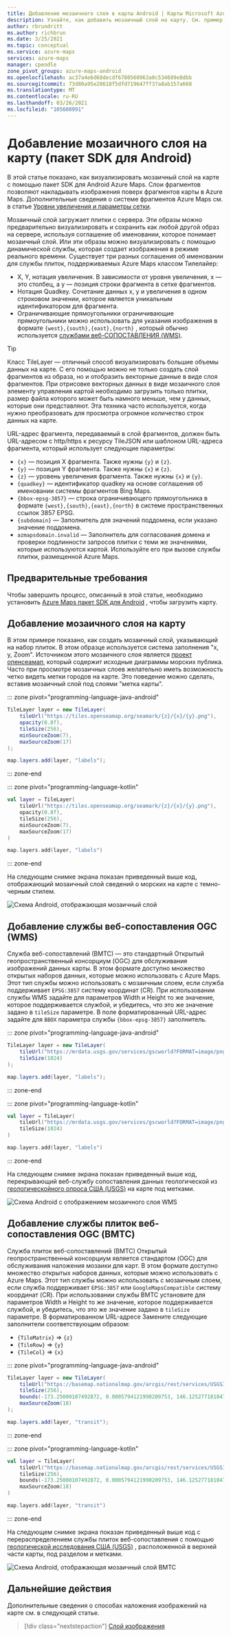 ```yaml
---
title: Добавление мозаичного слоя в карты Android | Карты Microsoft Azure
description: Узнайте, как добавить мозаичный слой на карту. См. пример, использующий Azure Maps пакет SDK для Android для добавления лепестковой диаграммы погоды на карту.
author: rbrundritt
ms.author: richbrun
ms.date: 3/25/2021
ms.topic: conceptual
ms.service: azure-maps
services: azure-maps
manager: cpendle
zone_pivot_groups: azure-maps-android
ms.openlocfilehash: ac37a4e6d68decdf6780560963a0c534689e8dbb
ms.sourcegitcommit: 73d80a95e28618f5dfd719647ff37a8ab157a668
ms.translationtype: MT
ms.contentlocale: ru-RU
ms.lasthandoff: 03/26/2021
ms.locfileid: "105608991"
---
```

# <a name="add-a-tile-layer-to-a-map-android-sdk"></a>Добавление мозаичного слоя на карту (пакет SDK для Android)

В этой статье показано, как визуализировать мозаичный слой на карте с помощью пакет SDK для Android Azure Maps. Слои фрагментов позволяют накладывать изображения поверх фрагментов карты в Azure Maps. Дополнительные сведения о системе фрагментов Azure Maps см. в статье [Уровни увеличения и параметры сетки](zoom-levels-and-tile-grid.md).

Мозаичный слой загружает плитки с сервера. Эти образы можно предварительно визуализировать и сохранить как любой другой образ на сервере, используя соглашение об именовании, которое понимает мозаичный слой. Или эти образы можно визуализировать с помощью динамической службы, которая создает изображения в режиме реального времени. Существует три разных соглашения об именовании для службы плиток, поддерживаемых Azure Maps классом Тилелайер:

* X, Y, нотация увеличения. В зависимости от уровня увеличения, x — это столбец, а y — позиция строки фрагмента в сетке фрагментов.
* Нотация Quadkey. Сочетание данных x, y и увеличения в одном строковом значении, которое является уникальным идентификатором для фрагмента.
* Ограничивающие прямоугольники ограничивающие прямоугольники можно использовать для указания изображения в формате `{west},{south},{east},{north}` , который обычно используется [службами веб-СОПОСТАВЛЕНИЯ (WMS)](https://www.opengeospatial.org/standards/wms).

> [!TIP]
> Класс TileLayer — отличный способ визуализировать большие объемы данных на карте. С его помощью можно не только создать слой фрагментов из образа, но и отобразить векторные данные в виде слоя фрагментов. При отрисовке векторных данных в виде мозаичного слоя элементу управления картой необходимо загрузить только плитки, размер файла которого может быть намного меньше, чем у данных, которые они представляют. Эта техника часто используется, когда нужно преобразовать для просмотра огромное количество строк данных на карте.

URL-адрес фрагмента, передаваемый в слой фрагментов, должен быть URL-адресом с http/https к ресурсу TileJSON или шаблоном URL-адреса фрагмента, который использует следующие параметры:

* `{x}` — позиция X фрагмента. Также нужны `{y}` и `{z}`.
* `{y}` — позиция Y фрагмента. Также нужны `{x}` и `{z}`.
* `{z}` — уровень увеличения фрагмента. Также нужны `{x}` и `{y}`.
* `{quadkey}` — идентификатор quadkey на основе соглашения об именовании системы фрагментов Bing Maps.
* `{bbox-epsg-3857}` — строка ограничивающего прямоугольника в формате `{west},{south},{east},{north}` в системе пространственных ссылок 3857 EPSG.
* `{subdomain}` — Заполнитель для значений поддомена, если указано значение поддомена.
* `azmapsdomain.invalid` — Заполнитель для согласования домена и проверки подлинности запросов плитки с теми же значениями, которые используются картой. Используйте его при вызове службы плитки, размещенной Azure Maps.

## <a name="prerequisites"></a>Предварительные требования

Чтобы завершить процесс, описанный в этой статье, необходимо установить [Azure Maps пакет SDK для Android](how-to-use-android-map-control-library.md) , чтобы загрузить карту.

## <a name="add-a-tile-layer-to-the-map"></a>Добавление мозаичного слоя на карту

В этом примере показано, как создать мозаичный слой, указывающий на набор плиток. В этом образце используется система заполнения "x, y, Zoom". Источником этого мозаичного слоя является [проект опенсеамап](https://openseamap.org/index.php), который содержит исходные диаграммы морских публика. Часто при просмотре мозаичных слоев желательно иметь возможность четко видеть метки городов на карте. Это поведение можно сделать, вставив мозаичный слой под слоями "метка карты".

::: zone pivot="programming-language-java-android"

```java
TileLayer layer = new TileLayer(
    tileUrl("https://tiles.openseamap.org/seamark/{z}/{x}/{y}.png"),
    opacity(0.8f),
    tileSize(256),
    minSourceZoom(7),
    maxSourceZoom(17)
);

map.layers.add(layer, "labels");
```

::: zone-end

::: zone pivot="programming-language-kotlin"

```kotlin
val layer = TileLayer(
    tileUrl("https://tiles.openseamap.org/seamark/{z}/{x}/{y}.png"),
    opacity(0.8f),
    tileSize(256),
    minSourceZoom(7),
    maxSourceZoom(17)
)

map.layers.add(layer, "labels")
```

::: zone-end

На следующем снимке экрана показан приведенный выше код, отображающий мозаичный слой сведений о морских на карте с темно-черным стилем.

![Схема Android, отображающая мозаичный слой](media/how-to-add-tile-layer-android-map/xyz-tile-layer-android.png)

## <a name="add-an-ogc-web-mapping-service-wms"></a>Добавление службы веб-сопоставления OGC (WMS)

Служба веб-сопоставлений (ВМТС) — это стандартный Открытый геопространственный консорциум (OGC) для обслуживания изображений данных карты. В этом формате доступно множество открытых наборов данных, которые можно использовать с Azure Maps. Этот тип службы можно использовать с мозаичным слоем, если служба поддерживает `EPSG:3857` систему координат (CR). При использовании службы WMS задайте для параметров Width и Height то же значение, которое поддерживается службой, и убедитесь, что это же значение задано в `tileSize` параметре. В поле форматированный URL-адрес задайте для `BBOX` параметра службы `{bbox-epsg-3857}` заполнитель.

::: zone pivot="programming-language-java-android"

``` java
TileLayer layer = new TileLayer(
    tileUrl("https://mrdata.usgs.gov/services/gscworld?FORMAT=image/png&HEIGHT=1024&LAYERS=geology&REQUEST=GetMap&STYLES=default&TILED=true&TRANSPARENT=true&WIDTH=1024&VERSION=1.3.0&SERVICE=WMS&CRS=EPSG:3857&BBOX={bbox-epsg-3857}"),
    tileSize(1024)
);

map.layers.add(layer, "labels");
```

::: zone-end

::: zone pivot="programming-language-kotlin"

```kotlin
val layer = TileLayer(
    tileUrl("https://mrdata.usgs.gov/services/gscworld?FORMAT=image/png&HEIGHT=1024&LAYERS=geology&REQUEST=GetMap&STYLES=default&TILED=true&TRANSPARENT=true&WIDTH=1024&VERSION=1.3.0&SERVICE=WMS&CRS=EPSG:3857&BBOX={bbox-epsg-3857}"),
    tileSize(1024)
)

map.layers.add(layer, "labels")
```

::: zone-end

На следующем снимке экрана показан приведенный выше код, перекрывающий веб-службу сопоставления данных геологической из [геологическойного опроса США (USGS)](https://mrdata.usgs.gov/) на карте под метками.

![Схема Android с отображением мозаичного слоя WMS](media/how-to-add-tile-layer-android-map/android-tile-layer-wms.jpg)

## <a name="add-an-ogc-web-mapping-tile-service-wmts"></a>Добавление службы плиток веб-сопоставления OGC (ВМТС)

Служба плиток веб-сопоставлений (ВМТС) Открытый геопространственный консорциум является стандартом (OGC) для обслуживания наложения мозаики для карт. В этом формате доступно множество открытых наборов данных, которые можно использовать с Azure Maps. Этот тип службы можно использовать с мозаичным слоем, если служба поддерживает `EPSG:3857` или `GoogleMapsCompatible` систему координат (CR). При использовании службы ВМТС установите для параметров Width и Height то же значение, которое поддерживается службой, и убедитесь, что это же значение задано в `tileSize` параметре. В форматированном URL-адресе Замените следующие заполнители соответствующим образом:

* `{TileMatrix}` => `{z}`
* `{TileRow}` => `{y}`
* `{TileCol}` => `{x}`

::: zone pivot="programming-language-java-android"

``` java
TileLayer layer = new TileLayer(
    tileUrl("https://basemap.nationalmap.gov/arcgis/rest/services/USGSImageryOnly/MapServer/WMTS/tile/1.0.0/USGSImageryOnly/default/GoogleMapsCompatible/{z}/{y}/{x}"),
    tileSize(256),
    bounds(-173.25000107492872, 0.0005794121990209753, 146.12527718104752, 71.506811402077),
    maxSourceZoom(18)
);

map.layers.add(layer, "transit");
```

::: zone-end

::: zone pivot="programming-language-kotlin"

```kotlin
val layer = TileLayer(
    tileUrl("https://basemap.nationalmap.gov/arcgis/rest/services/USGSImageryOnly/MapServer/WMTS/tile/1.0.0/USGSImageryOnly/default/GoogleMapsCompatible/{z}/{y}/{x}"),
    tileSize(256),
    bounds(-173.25000107492872, 0.0005794121990209753, 146.12527718104752, 71.506811402077),
    maxSourceZoom(18)
)

map.layers.add(layer, "transit")
```

::: zone-end

На следующем снимке экрана показан приведенный выше код с перераспределением службы плиток веб-сопоставления с помощью [геологической исследования США (USGS)](https://viewer.nationalmap.gov/services/) , расположенной в верхней части карты, под разделом и метками.

![Схема Android, отображающая мозаичный слой ВМТС](media/how-to-add-tile-layer-android-map/android-tile-layer-wmts.jpg)

## <a name="next-steps"></a>Дальнейшие действия

Дополнительные сведения о способах наложения изображений на карте см. в следующей статье.

> [!div class="nextstepaction"]
> [Слой изображения](map-add-image-layer-android.md)
